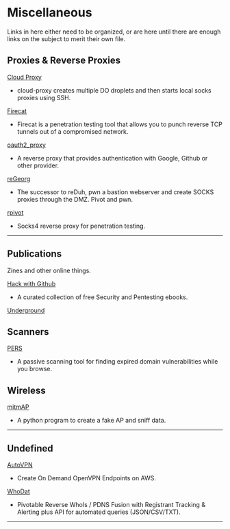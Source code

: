 # Miscellaneous

Links in here either need to be organized, or are here until there are enough links on the subject to merit their own file.

## Proxies & Reverse Proxies

[Cloud Proxy](https://github.com/tomsteele/cloud-proxy)

- cloud-proxy creates multiple DO droplets and then starts local socks proxies using SSH.

[Firecat](https://github.com/BishopFox/firecat)

- Firecat is a penetration testing tool that allows you to punch reverse TCP tunnels out of a compromised network.

[oauth2_proxy](https://github.com/bitly/oauth2_proxy)

- A reverse proxy that provides authentication with Google, Github or other provider.

[reGeorg](https://github.com/sensepost/reGeorg)

- The successor to reDuh, pwn a bastion webserver and create SOCKS proxies through the DMZ. Pivot and pwn.

[rpivot](https://github.com/artkond/rpivot)

- Socks4 reverse proxy for penetration testing.

---

## Publications

Zines and other online things.

[Hack with Github](https://github.com/Hack-with-Github/Free-Security-eBooks)

- A curated collection of free Security and Pentesting ebooks.

[Underground](https://suelette.home.xs4all.nl/underground/)

## Scanners

[PERS](https://github.com/mandatoryprogrammer/PERS)

- A passive scanning tool for finding expired domain vulnerabilities while you browse.

## Wireless

[mitmAP](https://github.com/xdavidhu/mitmAP)

- A python program to create a fake AP and sniff data.

---

## Undefined

[AutoVPN](https://github.com/ttlequals0/autovpn)

- Create On Demand OpenVPN Endpoints on AWS.

[WhoDat](https://github.com/MITRECND/WhoDat)

- Pivotable Reverse WhoIs / PDNS Fusion with Registrant Tracking & Alerting plus API for automated queries (JSON/CSV/TXT).

---

